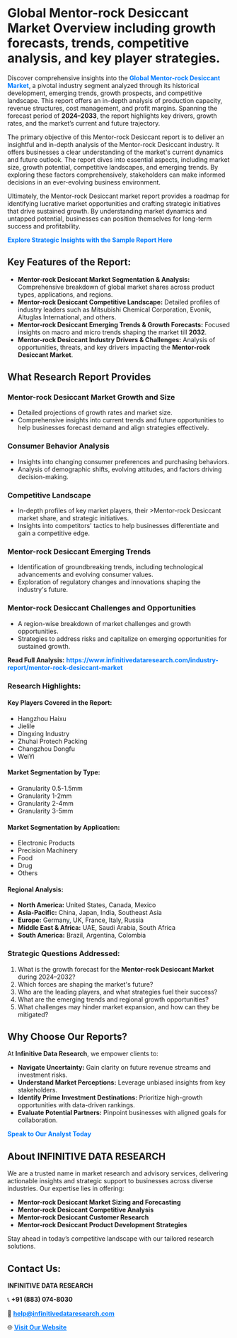 <h1>Global Mentor-rock Desiccant Market Overview including growth forecasts, trends, competitive analysis, and key player strategies.</h1>
<p>
Discover comprehensive insights into the 
<a href="https://www.infinitivedataresearch.com/industry-report/mentor-rock-desiccant-market" rel="dofollow" style="color: #007BFF; text-decoration: none;"><strong>Global Mentor-rock Desiccant Market</strong></a>, a pivotal industry segment analyzed through its historical development, emerging trends, growth prospects, and competitive landscape. This report offers an in-depth analysis of production capacity, revenue structures, cost management, and profit margins. Spanning the forecast period of <strong>2024–2033</strong>, the report highlights key drivers, growth rates, and the market’s current and future trajectory.
</p>
<p>
The primary objective of this Mentor-rock Desiccant report is to deliver an insightful and in-depth analysis of the Mentor-rock Desiccant industry. It offers businesses a clear understanding of the market's current dynamics and future outlook. The report dives into essential aspects, including market size, growth potential, competitive landscapes, and emerging trends. By exploring these factors comprehensively, stakeholders can make informed decisions in an ever-evolving business environment.
</p>
<p>
Ultimately, the Mentor-rock Desiccant market report provides a roadmap for identifying lucrative market opportunities and crafting strategic initiatives that drive sustained growth. By understanding market dynamics and untapped potential, businesses can position themselves for long-term success and profitability.
</p>
<p>
<a href="https://www.infinitivedataresearch.com/request-sample/reportId=105352" style="color: #007BFF; text-decoration: none;"><strong>Explore Strategic Insights with the Sample Report Here</strong></a>
</p>

<h2>Key Features of the Report:</h2>
<ul>
<li><strong>Mentor-rock Desiccant Market Segmentation & Analysis:</strong> Comprehensive breakdown of global market shares across product types, applications, and regions.</li>
<li><strong>Mentor-rock Desiccant Competitive Landscape:</strong> Detailed profiles of industry leaders such as Mitsubishi Chemical Corporation, Evonik, Altuglas International, and others.</li>
<li><strong>Mentor-rock Desiccant Emerging Trends & Growth Forecasts:</strong> Focused insights on macro and micro trends shaping the market till <strong>2032</strong>.</li>
<li><strong>Mentor-rock Desiccant Industry Drivers & Challenges:</strong> Analysis of opportunities, threats, and key drivers impacting the <strong>Mentor-rock Desiccant Market</strong>.</li>
</ul>

<h2>What Research Report Provides</h2>
<h3>Mentor-rock Desiccant Market Growth and Size</h3>
<ul>
<li>Detailed projections of growth rates and market size.</li>
<li>Comprehensive insights into current trends and future opportunities to help businesses forecast demand and align strategies effectively.</li>
</ul>

<h3>Consumer Behavior Analysis</h3>
<ul>
<li>Insights into changing consumer preferences and purchasing behaviors.</li>
<li>Analysis of demographic shifts, evolving attitudes, and factors driving decision-making.</li>
</ul>

<h3>Competitive Landscape</h3>
<ul>
<li>In-depth profiles of key market players, their >Mentor-rock Desiccant market share, and strategic initiatives.</li>
<li>Insights into competitors' tactics to help businesses differentiate and gain a competitive edge.</li>
</ul>

<h3>Mentor-rock Desiccant Emerging Trends</h3>
<ul>
<li>Identification of groundbreaking trends, including technological advancements and evolving consumer values.</li>
<li>Exploration of regulatory changes and innovations shaping the industry's future.</li>
</ul>

<h3>Mentor-rock Desiccant Challenges and Opportunities</h3>
<ul>
<li>A region-wise breakdown of market challenges and growth opportunities.</li>
<li>Strategies to address risks and capitalize on emerging opportunities for sustained growth.</li>
</ul>
<p><strong>Read Full Analysis:</strong> <a href="https://www.infinitivedataresearch.com/industry-report/mentor-rock-desiccant-market" rel="dofollow" style="color: #007BFF; text-decoration: none;"><strong>https://www.infinitivedataresearch.com/industry-report/mentor-rock-desiccant-market</strong></a></p>
<h3>Research Highlights:</h3>
<h4>Key Players Covered in the Report:</h4>
<ul><li>Hangzhou Haixu</li><li>Jielile</li><li>Dingxing Industry</li><li>Zhuhai Protech Packing</li><li>Changzhou Dongfu</li><li>WeiYi</li></ul>
<h4>Market Segmentation by Type:</h4>
<ul><li>Granularity 0.5-1.5mm</li><li>Granularity 1-2mm</li><li>Granularity 2-4mm</li><li>Granularity 3-5mm</li></ul>
<h4>Market Segmentation by Application:</h4>
<ul><li>Electronic Products</li><li>Precision Machinery</li><li>Food</li><li>Drug</li><li>Others</li></ul>

<h4>Regional Analysis:</h4>
<ul>
<li><strong>North America:</strong> United States, Canada, Mexico</li>
<li><strong>Asia-Pacific:</strong> China, Japan, India, Southeast Asia</li>
<li><strong>Europe:</strong> Germany, UK, France, Italy, Russia</li>
<li><strong>Middle East & Africa:</strong> UAE, Saudi Arabia, South Africa</li>
<li><strong>South America:</strong> Brazil, Argentina, Colombia</li>
</ul>

<h3>Strategic Questions Addressed:</h3>
<ol>
<li>What is the growth forecast for the <strong>Mentor-rock Desiccant Market</strong> during 2024–2032?</li>
<li>Which forces are shaping the market's future?</li>
<li>Who are the leading players, and what strategies fuel their success?</li>
<li>What are the emerging trends and regional growth opportunities?</li>
<li>What challenges may hinder market expansion, and how can they be mitigated?</li>
</ol>

<h2>Why Choose Our Reports?</h2>
<p>At <strong>Infinitive Data Research</strong>, we empower clients to:</p>
<ul>
<li><strong>Navigate Uncertainty:</strong> Gain clarity on future revenue streams and investment risks.</li>
<li><strong>Understand Market Perceptions:</strong> Leverage unbiased insights from key stakeholders.</li>
<li><strong>Identify Prime Investment Destinations:</strong> Prioritize high-growth opportunities with data-driven rankings.</li>
<li><strong>Evaluate Potential Partners:</strong> Pinpoint businesses with aligned goals for collaboration.</li>
</ul>
<p><a href="https://www.infinitivedataresearch.com/industry-report/mentor-rock-desiccant-market" rel="dofollow" style="color: #007BFF; text-decoration: none;"><strong>Speak to Our Analyst Today</strong></a></p>

<h2>About INFINITIVE DATA RESEARCH</h2>
<p>We are a trusted name in market research and advisory services, delivering actionable insights and strategic support to businesses across diverse industries. Our expertise lies in offering:</p>
<ul>
<li><strong>Mentor-rock Desiccant Market Sizing and Forecasting</strong></li>
<li><strong>Mentor-rock Desiccant Competitive Analysis</strong></li>
<li><strong>Mentor-rock Desiccant Customer Research</strong></li>
<li><strong>Mentor-rock Desiccant Product Development Strategies</strong></li>
</ul>
<p>Stay ahead in today’s competitive landscape with our tailored research solutions.</p>

<h2>Contact Us:</h2>
<p><strong>INFINITIVE DATA RESEARCH</strong></p>
<p>📞 <strong>+91 (883) 074-8030</strong></p>
<p>📧 <strong><a href="mailto:help@infinitivedataresearch.com" style="color: #007BFF;">help@infinitivedataresearch.com</a></strong></p>
<p>🌐 <strong><a href="https://www.infinitivedataresearch.com" rel="dofollow" style="color: #007BFF;">Visit Our Website</a></strong></p>